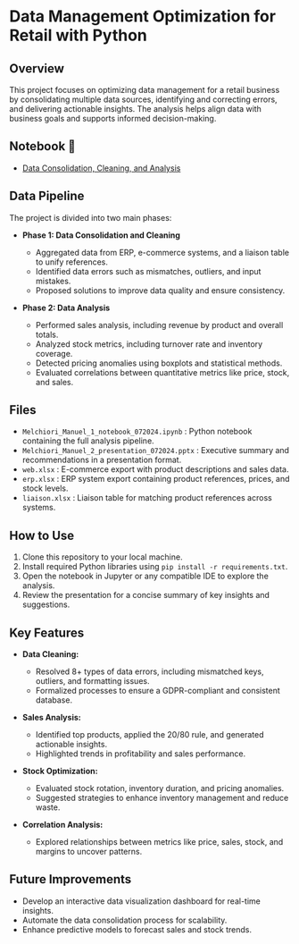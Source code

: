# Data Management Optimization for Retail with Python

## Overview
This project focuses on optimizing data management for a retail business by consolidating multiple data sources, identifying and correcting errors, and delivering actionable insights. The analysis helps align data with business goals and supports informed decision-making.

## Notebook 📓
- [Data Consolidation, Cleaning, and Analysis](https://github.com/Melchmanu/Data-Management-Optimization-for-Retail-with-Python/blob/main/Melchiori_Manuel_1_notebook_072024.ipynb)

## Data Pipeline
The project is divided into two main phases:

- **Phase 1: Data Consolidation and Cleaning**  
  - Aggregated data from ERP, e-commerce systems, and a liaison table to unify references.  
  - Identified data errors such as mismatches, outliers, and input mistakes.  
  - Proposed solutions to improve data quality and ensure consistency.  

- **Phase 2: Data Analysis**  
  - Performed sales analysis, including revenue by product and overall totals.  
  - Analyzed stock metrics, including turnover rate and inventory coverage.  
  - Detected pricing anomalies using boxplots and statistical methods.  
  - Evaluated correlations between quantitative metrics like price, stock, and sales.  

## Files
- `Melchiori_Manuel_1_notebook_072024.ipynb` : Python notebook containing the full analysis pipeline.
- `Melchiori_Manuel_2_presentation_072024.pptx` : Executive summary and recommendations in a presentation format.
- `web.xlsx` : E-commerce export with product descriptions and sales data.
- `erp.xlsx` : ERP system export containing product references, prices, and stock levels.
- `liaison.xlsx` : Liaison table for matching product references across systems.

## How to Use
1. Clone this repository to your local machine.  
2. Install required Python libraries using `pip install -r requirements.txt`.  
3. Open the notebook in Jupyter or any compatible IDE to explore the analysis.  
4. Review the presentation for a concise summary of key insights and suggestions.

## Key Features
- **Data Cleaning:**  
  - Resolved 8+ types of data errors, including mismatched keys, outliers, and formatting issues.  
  - Formalized processes to ensure a GDPR-compliant and consistent database.  

- **Sales Analysis:**  
  - Identified top products, applied the 20/80 rule, and generated actionable insights.  
  - Highlighted trends in profitability and sales performance.  

- **Stock Optimization:**  
  - Evaluated stock rotation, inventory duration, and pricing anomalies.  
  - Suggested strategies to enhance inventory management and reduce waste.  

- **Correlation Analysis:**  
  - Explored relationships between metrics like price, sales, stock, and margins to uncover patterns.

## Future Improvements
- Develop an interactive data visualization dashboard for real-time insights.  
- Automate the data consolidation process for scalability.  
- Enhance predictive models to forecast sales and stock trends.  
